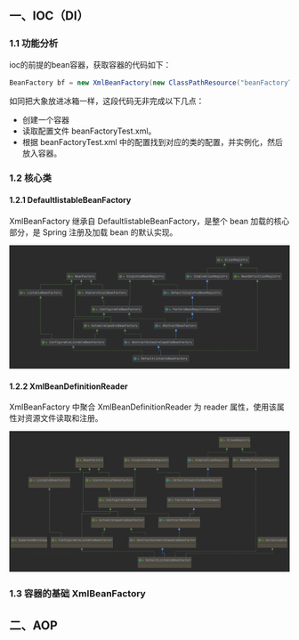 

## 一、IOC（DI）

### 1.1 功能分析

ioc的前提的bean容器，获取容器的代码如下：

```java
BeanFactory bf = new XmlBeanFactory(new ClassPathResource("beanFactoryTest.xml"));
```

如同把大象放进冰箱一样，这段代码无非完成以下几点：

* 创建一个容器
* 读取配置文件 beanFactoryTest.xml。
* 根据 beanFactoryTest.xml 中的配置找到对应的类的配置，并实例化，然后放入容器。





### 1.2 核心类

#### 1.2.1 DefaultlistableBeanFactory

XmlBeanFactory 继承自 DefaultlistableBeanFactory，是整个 bean 加载的核心部分，是 Spring 注册及加载 bean 的默认实现。

![image-20210331225716747](image/核心类DefaultListableBeanFactory.png)



#### 1.2.2 XmlBeanDefinitionReader

XmlBeanFactory 中聚合 XmlBeanDefinitionReader 为 reader 属性，使用该属性对资源文件读取和注册。

![image-20210401175711738](image/核心类XmlBeanDefinitionReader.png)





### 1.3 容器的基础 XmlBeanFactory

































## 二、AOP

